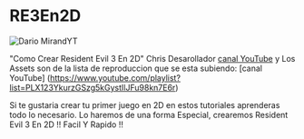 # RE3En2D
 
![Dario MirandYT](https://i.imgur.com/LXRpgTH.jpg)
 
 "Como Crear Resident Evil 3 En 2D" 
Chris Desarollador  [canal YouTube](https://www.youtube.com/channel/UCnnPcNv7kxrhLFwukiwNM1g) y 
Los Assets son de la lista de reproduccion que se esta subiendo: [canal YouTube] (https://www.youtube.com/playlist?list=PLX123YkurzGSzg5kGystIlJFu98kn7E6r)
 
 Si te gustaria crear tu primer juego en 2D en estos tutoriales aprenderas todo lo necesario. Lo haremos de una forma Especial, crearemos Resident Evil 3 En 2D !!  Facil Y Rapido !!
